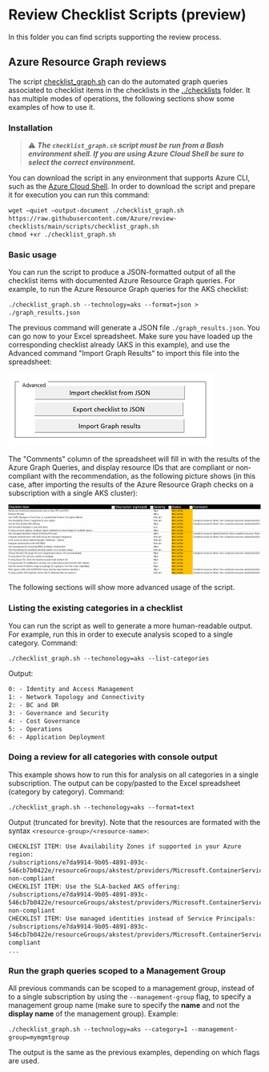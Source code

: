 # Review Checklist Scripts (preview)

In this folder you can find scripts supporting the review process.

## Azure Resource Graph reviews

The script [checklist_graph.sh](./checklist_graph.sh) can do the automated graph queries associated to checklist items in the checklists in the [../checklists](../checklists) folder. It has multiple modes of operations, the following sections show some examples of how to use it.

### Installation

> :warning: ***The `checklist_graph.sh` script must be run from a Bash environment shell. If you are using Azure Cloud Shell be sure to select the correct environment.***

You can download the script in any environment that supports Azure CLI, such as the [Azure Cloud Shell](https://shell.azure.com). In order to download the script and prepare it for execution you can run this command:

```Shell
wget –quiet –output-document ./checklist_graph.sh https://raw.githubusercontent.com/Azure/review-checklists/main/scripts/checklist_graph.sh
chmod +xr ./checklist_graph.sh
```

### Basic usage

You can run the script to produce a JSON-formatted output of all the checklist items with documented Azure Resource Graph queries. For example, to run the Azure Resource Graph queries for the AKS checklist:

```Shell
./checklist_graph.sh --technology=aks --format=json > ./graph_results.json
```

The previous command will generate a JSON file `./graph_results.json`. You can go now to your Excel spreadsheet. Make sure you have loaded up the corresponding checklist already (AKS in this example), and use the Advanced command "Import Graph Results" to import this file into the spreadsheet:

![Advanced buttons](../pictures/advanced_buttons.png)

The "Comments" column of the spreadsheet will fill in with the results of the Azure Graph Queries, and display resource IDs that are compliant or non-compliant with the recommendation, as the following picture shows (in this case, after importing the results of the Azure Resource Graph checks on a subscription with a single AKS cluster):

![Advanced ](../pictures/graph_import_result.png)

The following sections will show more advanced usage of the script.

### Listing the existing categories in a checklist

You can run the script as well to generate a more human-readable output. For example, run this in order to execute analysis scoped to a single category. Command:

```
./checklist_graph.sh --techonology=aks --list-categories
```

Output:

```
0: - Identity and Access Management
1: - Network Topology and Connectivity
2: - BC and DR
3: - Governance and Security
4: - Cost Governance
5: - Operations
6: - Application Deployment
```

### Doing a review for all categories with console output

This example shows how to run this for analysis on all categories in a single subscription. The output can be copy/pasted to the Excel spreadsheet (category by category). Command:

```
./checklist_graph.sh --techonology=aks --format=text
```

Output (truncated for brevity). Note that the resources are formated with the syntax `<resource-group>/<resource-name>`:

```
CHECKLIST ITEM: Use Availability Zones if supported in your Azure region:
/subscriptions/e7da9914-9b05-4891-893c-546cb7b0422e/resourceGroups/akstest/providers/Microsoft.ContainerService/managedClusters/checklist: non-compliant
CHECKLIST ITEM: Use the SLA-backed AKS offering:
/subscriptions/e7da9914-9b05-4891-893c-546cb7b0422e/resourceGroups/akstest/providers/Microsoft.ContainerService/managedClusters/checklist: non-compliant
CHECKLIST ITEM: Use managed identities instead of Service Principals:
/subscriptions/e7da9914-9b05-4891-893c-546cb7b0422e/resourceGroups/akstest/providers/Microsoft.ContainerService/managedClusters/checklist: compliant
...
```

### Run the graph queries scoped to a Management Group

All previous commands can be scoped to a management group, instead of to a single subscription by using the `--management-group` flag, to specify a management group name (make sure to specify the **name** and not the **display name** of the management group). Example:

```
./checklist_graph.sh --technology=aks --category=1 --management-group=mymgmtgroup
```

The output is the same as the previous examples, depending on which flags are used.
